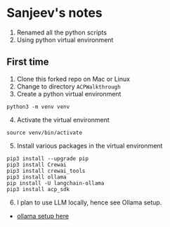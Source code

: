 Sanjeev's notes
===============

1. Renamed all the python scripts
2. Using python virtual environment

## First time

1. Clone this forked repo on Mac or Linux
2. Change to directory `ACPWalkthrough`
3. Create a python virtual environment
```
python3 -m venv venv
```
4. Activate the virtual environment
```
source venv/bin/activate
```
5. Install various packages in the virtual environment
```
pip3 install --upgrade pip
pip3 install Crewai
pip3 install crewai_tools
pip3 install ollama
pip install -U langchain-ollama
pip3 install acp_sdk

```
6. I plan to use LLM locally, hence see Ollama setup.
- [ollama setup here](https://github.com/SanjeevKGupta/deep-learning-ai/blob/main/ollama/README.md)

